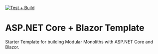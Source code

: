 [![Test + Build](https://github.com/DavidEggenberger/ASPNETCore.Blazor.ModularMonolith.Template/actions/workflows/dotnet.yml/badge.svg)](https://github.com/DavidEggenberger/ASPNETCore.Blazor.ModularMonolith.Template/actions/workflows/dotnet.yml)

# ASP.NET Core + Blazor Template

Starter Template for building Modular Monoliths with ASP.NET Core and Blazor. 
